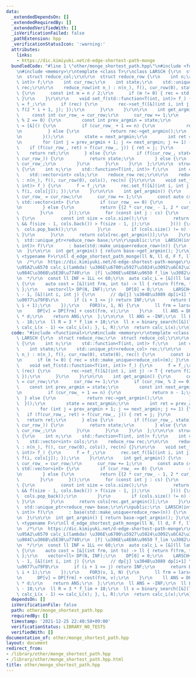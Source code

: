 ```yaml
---
data:
  _extendedDependsOn: []
  _extendedRequiredBy: []
  _extendedVerifiedWith: []
  _isVerificationFailed: false
  _pathExtension: hpp
  _verificationStatusIcon: ':warning:'
  attributes:
    links:
    - https://dic.kimiyuki.net/d-edge-shortest-path-monge
  bundledCode: "#line 1 \"other/monge_shortest_path.hpp\"\n#include <functional>\r\
    \n#include <memory>\r\ntemplate <class T>\r\nclass LARSCH {\r\n  struct reduce_row;\r\
    \n  struct reduce_col;\r\n\r\n  struct reduce_row {\r\n    int n;\r\n    std::function<T(int,\
    \ int)> f;\r\n    int cur_row;\r\n    int state;\r\n    std::unique_ptr<reduce_col>\
    \ rec;\r\n\r\n    reduce_row(int n_) : n(n_), f(), cur_row(0), state(0), rec()\
    \ {\r\n      const int m = n / 2;\r\n      if (m != 0) { rec = std::make_unique<reduce_col>(m);\
    \ }\r\n    }\r\n\r\n    void set_f(std::function<T(int, int)> f_) {\r\n      f\
    \ = f_;\r\n      if (rec) {\r\n        rec->set_f([&](int i, int j) -> T { return\
    \ f(2 * i + 1, j); });\r\n      }\r\n    }\r\n\r\n    int get_argmin() {\r\n \
    \     const int cur_row_ = cur_row;\r\n      cur_row += 1;\r\n      if (cur_row_\
    \ % 2 == 0) {\r\n        const int prev_argmin = state;\r\n        const int next_argmin\
    \ = [&]() {\r\n          if (cur_row_ + 1 == n) {\r\n            return n - 1;\r\
    \n          } else {\r\n            return rec->get_argmin();\r\n          }\r\
    \n        }();\r\n        state = next_argmin;\r\n        int ret = prev_argmin;\r\
    \n        for (int j = prev_argmin + 1; j <= next_argmin; j += 1) {\r\n      \
    \    if (f(cur_row_, ret) > f(cur_row_, j)) { ret = j; }\r\n        }\r\n    \
    \    return ret;\r\n      } else {\r\n        if (f(cur_row_, state) <= f(cur_row_,\
    \ cur_row_)) {\r\n          return state;\r\n        } else {\r\n          return\
    \ cur_row_;\r\n        }\r\n      }\r\n    }\r\n  };\r\n\r\n  struct reduce_col\
    \ {\r\n    int n;\r\n    std::function<T(int, int)> f;\r\n    int cur_row;\r\n\
    \    std::vector<int> cols;\r\n    reduce_row rec;\r\n\r\n    reduce_col(int n_)\
    \ : n(n_), f(), cur_row(0), cols(), rec(n) {}\r\n\r\n    void set_f(std::function<T(int,\
    \ int)> f_) {\r\n      f = f_;\r\n      rec.set_f([&](int i, int j) -> T { return\
    \ f(i, cols[j]); });\r\n    }\r\n\r\n    int get_argmin() {\r\n      const int\
    \ cur_row_ = cur_row;\r\n      cur_row += 1;\r\n      const auto cs = [&]() ->\
    \ std::vector<int> {\r\n        if (cur_row_ == 0) {\r\n          return {{0}};\r\
    \n        } else {\r\n          return {{2 * cur_row_ - 1, 2 * cur_row_}};\r\n\
    \        }\r\n      }();\r\n      for (const int j : cs) {\r\n        while ([&]()\
    \ {\r\n          const int size = cols.size();\r\n          return size != cur_row_\
    \ && f(size - 1, cols.back()) > f(size - 1, j);\r\n        }()) {\r\n        \
    \  cols.pop_back();\r\n        }\r\n        if (cols.size() != n) { cols.push_back(j);\
    \ }\r\n      }\r\n      return cols[rec.get_argmin()];\r\n    }\r\n  };\r\n\r\n\
    \  std::unique_ptr<reduce_row> base;\r\n\r\npublic:\r\n  LARSCH(int n, std::function<T(int,\
    \ int)> f)\r\n      : base(std::make_unique<reduce_row>(n)) {\r\n    base->set_f(f);\r\
    \n  }\r\n\r\n  int get_argmin() { return base->get_argmin(); }\r\n};\r\n\r\ntemplate\
    \ <typename F>\r\nll d_edge_shortest_path_monge(ll N, ll d, F f, ll f_lim) {\r\
    \n  /*\r\n  https://dic.kimiyuki.net/d-edge-shortest-path-monge\r\n  \u4E0A\u51F8\
    \u95A2\u6570 calc_L(lambda) \u306E\u6700\u5927\u5024\u3092\u6C42\u3081\u308B\u554F\
    \u984C\u306B\u5E30\u7740\r\n  |f| \u306E\u4E0A\u9650 f_lim \u3082\u6E21\u3059\r\
    \n  */\r\n  const ll INF = 1LL << 60;\r\n  auto calc_L = [&](ll lambda) -> ll\
    \ {\r\n    auto cost = [&](int frm, int to) -> ll { return f(frm, to) + lambda;\
    \ };\r\n    vector<ll> DP(N, INF);\r\n    DP[0] = 0;\r\n    LARSCH<ll> larsch(N\
    \ - 1, [&](int i, int j) {\r\n      // dp[j] \u304B\u3089 dp[i+1] \u3078\u306E\
    \u9077\u79FB\r\n      if (i + 1 <= j) return INF;\r\n      return DP[j] + cost(j,\
    \ i + 1);\r\n    });\r\n    FOR3(v, 1, N) {\r\n      ll frm = larsch.get_argmin();\r\
    \n      DP[v] = DP[frm] + cost(frm, v);\r\n    }\r\n    ll ANS = DP.back() - lambda\
    \ * d;\r\n    return ANS;\r\n  };\r\n\r\n  ll ANS = -INF;\r\n  ll L = -3 * f_lim\
    \ - 10;\r\n  ll R = 3 * f_lim + 10;\r\n  ll x = binary_search([&](ll x) { return\
    \ calc_L(x - 1) <= calc_L(x); }, L, R);\r\n  return calc_L(x);\r\n}\n"
  code: "#include <functional>\r\n#include <memory>\r\ntemplate <class T>\r\nclass\
    \ LARSCH {\r\n  struct reduce_row;\r\n  struct reduce_col;\r\n\r\n  struct reduce_row\
    \ {\r\n    int n;\r\n    std::function<T(int, int)> f;\r\n    int cur_row;\r\n\
    \    int state;\r\n    std::unique_ptr<reduce_col> rec;\r\n\r\n    reduce_row(int\
    \ n_) : n(n_), f(), cur_row(0), state(0), rec() {\r\n      const int m = n / 2;\r\
    \n      if (m != 0) { rec = std::make_unique<reduce_col>(m); }\r\n    }\r\n\r\n\
    \    void set_f(std::function<T(int, int)> f_) {\r\n      f = f_;\r\n      if\
    \ (rec) {\r\n        rec->set_f([&](int i, int j) -> T { return f(2 * i + 1, j);\
    \ });\r\n      }\r\n    }\r\n\r\n    int get_argmin() {\r\n      const int cur_row_\
    \ = cur_row;\r\n      cur_row += 1;\r\n      if (cur_row_ % 2 == 0) {\r\n    \
    \    const int prev_argmin = state;\r\n        const int next_argmin = [&]() {\r\
    \n          if (cur_row_ + 1 == n) {\r\n            return n - 1;\r\n        \
    \  } else {\r\n            return rec->get_argmin();\r\n          }\r\n      \
    \  }();\r\n        state = next_argmin;\r\n        int ret = prev_argmin;\r\n\
    \        for (int j = prev_argmin + 1; j <= next_argmin; j += 1) {\r\n       \
    \   if (f(cur_row_, ret) > f(cur_row_, j)) { ret = j; }\r\n        }\r\n     \
    \   return ret;\r\n      } else {\r\n        if (f(cur_row_, state) <= f(cur_row_,\
    \ cur_row_)) {\r\n          return state;\r\n        } else {\r\n          return\
    \ cur_row_;\r\n        }\r\n      }\r\n    }\r\n  };\r\n\r\n  struct reduce_col\
    \ {\r\n    int n;\r\n    std::function<T(int, int)> f;\r\n    int cur_row;\r\n\
    \    std::vector<int> cols;\r\n    reduce_row rec;\r\n\r\n    reduce_col(int n_)\
    \ : n(n_), f(), cur_row(0), cols(), rec(n) {}\r\n\r\n    void set_f(std::function<T(int,\
    \ int)> f_) {\r\n      f = f_;\r\n      rec.set_f([&](int i, int j) -> T { return\
    \ f(i, cols[j]); });\r\n    }\r\n\r\n    int get_argmin() {\r\n      const int\
    \ cur_row_ = cur_row;\r\n      cur_row += 1;\r\n      const auto cs = [&]() ->\
    \ std::vector<int> {\r\n        if (cur_row_ == 0) {\r\n          return {{0}};\r\
    \n        } else {\r\n          return {{2 * cur_row_ - 1, 2 * cur_row_}};\r\n\
    \        }\r\n      }();\r\n      for (const int j : cs) {\r\n        while ([&]()\
    \ {\r\n          const int size = cols.size();\r\n          return size != cur_row_\
    \ && f(size - 1, cols.back()) > f(size - 1, j);\r\n        }()) {\r\n        \
    \  cols.pop_back();\r\n        }\r\n        if (cols.size() != n) { cols.push_back(j);\
    \ }\r\n      }\r\n      return cols[rec.get_argmin()];\r\n    }\r\n  };\r\n\r\n\
    \  std::unique_ptr<reduce_row> base;\r\n\r\npublic:\r\n  LARSCH(int n, std::function<T(int,\
    \ int)> f)\r\n      : base(std::make_unique<reduce_row>(n)) {\r\n    base->set_f(f);\r\
    \n  }\r\n\r\n  int get_argmin() { return base->get_argmin(); }\r\n};\r\n\r\ntemplate\
    \ <typename F>\r\nll d_edge_shortest_path_monge(ll N, ll d, F f, ll f_lim) {\r\
    \n  /*\r\n  https://dic.kimiyuki.net/d-edge-shortest-path-monge\r\n  \u4E0A\u51F8\
    \u95A2\u6570 calc_L(lambda) \u306E\u6700\u5927\u5024\u3092\u6C42\u3081\u308B\u554F\
    \u984C\u306B\u5E30\u7740\r\n  |f| \u306E\u4E0A\u9650 f_lim \u3082\u6E21\u3059\r\
    \n  */\r\n  const ll INF = 1LL << 60;\r\n  auto calc_L = [&](ll lambda) -> ll\
    \ {\r\n    auto cost = [&](int frm, int to) -> ll { return f(frm, to) + lambda;\
    \ };\r\n    vector<ll> DP(N, INF);\r\n    DP[0] = 0;\r\n    LARSCH<ll> larsch(N\
    \ - 1, [&](int i, int j) {\r\n      // dp[j] \u304B\u3089 dp[i+1] \u3078\u306E\
    \u9077\u79FB\r\n      if (i + 1 <= j) return INF;\r\n      return DP[j] + cost(j,\
    \ i + 1);\r\n    });\r\n    FOR3(v, 1, N) {\r\n      ll frm = larsch.get_argmin();\r\
    \n      DP[v] = DP[frm] + cost(frm, v);\r\n    }\r\n    ll ANS = DP.back() - lambda\
    \ * d;\r\n    return ANS;\r\n  };\r\n\r\n  ll ANS = -INF;\r\n  ll L = -3 * f_lim\
    \ - 10;\r\n  ll R = 3 * f_lim + 10;\r\n  ll x = binary_search([&](ll x) { return\
    \ calc_L(x - 1) <= calc_L(x); }, L, R);\r\n  return calc_L(x);\r\n}"
  dependsOn: []
  isVerificationFile: false
  path: other/monge_shortest_path.hpp
  requiredBy: []
  timestamp: '2021-12-25 22:40:58+09:00'
  verificationStatus: LIBRARY_NO_TESTS
  verifiedWith: []
documentation_of: other/monge_shortest_path.hpp
layout: document
redirect_from:
- /library/other/monge_shortest_path.hpp
- /library/other/monge_shortest_path.hpp.html
title: other/monge_shortest_path.hpp
---
```

